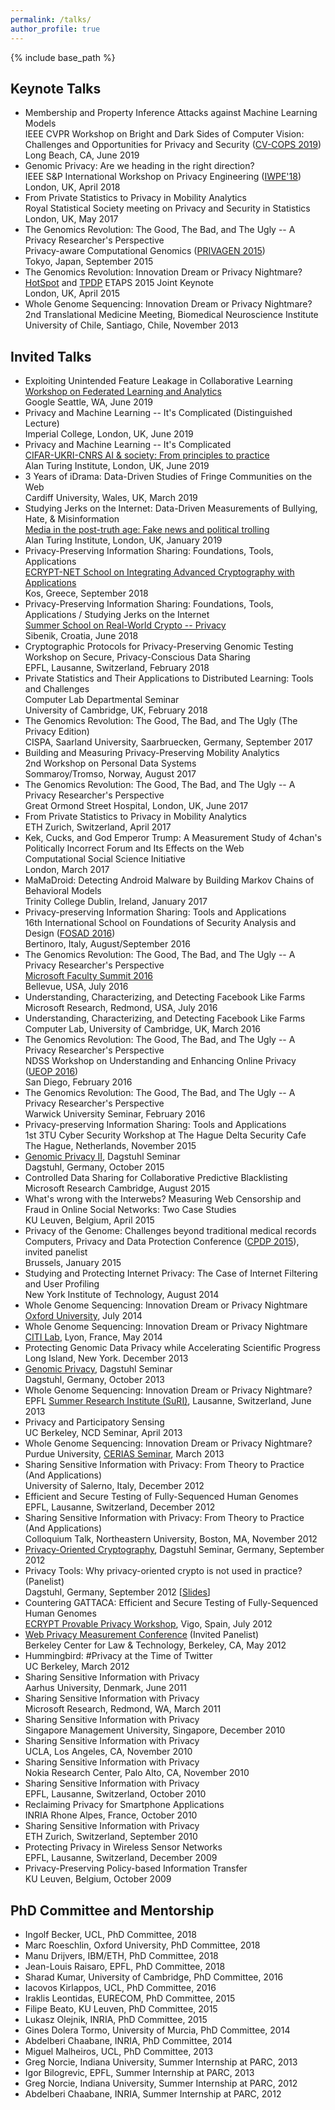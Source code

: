 ```yaml
---
permalink: /talks/
author_profile: true
---
```


{% include base_path %}


## Keynote Talks
-   Membership and Property Inference Attacks against Machine Learning Models  
    IEEE CVPR Workshop on Bright and Dark Sides of Computer Vision: Challenges and Opportunities for Privacy and Security ([CV-COPS 2019](https://cvcops19.cispa.saarland/))  
    Long Beach, CA, June 2019
-	Genomic Privacy: Are we heading in the right direction?  
	IEEE S&P International Workshop on Privacy Engineering ([IWPE'18](http://iwpe.info/IWPE18))  
	London, UK, April 2018  
-   From Private Statistics to Privacy in Mobility Analytics  
    Royal Statistical Society meeting on Privacy and Security in Statistics  
    London, UK, May 2017
-   The Genomics Revolution: The Good, The Bad, and The Ugly -- A Privacy Researcher's Perspective  
    Privacy-aware Computational Genomics ([PRIVAGEN 2015](https://aistcrypt.github.io/Privacy-Aware-Computational-Genomics/))  
    Tokyo, Japan, September 2015
-   The Genomics Revolution: Innovation Dream or Privacy Nightmare?  
    [HotSpot](http://www.lucavigano.com/HotSpot2015/) and [TPDP](http://tpdp.computing.dundee.ac.uk/) ETAPS 2015 Joint Keynote  
    London, UK, April 2015
-   Whole Genome Sequencing: Innovation Dream or Privacy Nightmare?  
    2nd Translational Medicine Meeting, Biomedical Neuroscience Institute  
    University of Chile, Santiago, Chile, November 2013
    

## Invited Talks

-   Exploiting Unintended Feature Leakage in Collaborative Learning  
    [Workshop on Federated Learning and Analytics](https://sites.google.com/view/federated-learning-2019)  
    Google Seattle, WA, June 2019
-   Privacy and Machine Learning -- It's Complicated (Distinguished Lecture)  
    Imperial College, London, UK, June 2019
-   Privacy and Machine Learning -- It's Complicated  
    [CIFAR-UKRI-CNRS AI & society: From principles to practice](https://www.turing.ac.uk/events/cifar-ukri-cnrs-ai-society-principles-practice)  
    Alan Turing Institute, London, UK, June 2019
-   3 Years of iDrama: Data-Driven Studies of Fringe Communities on the Web  
    Cardiff University, Wales, UK, March 2019
-   Studying Jerks on the Internet: Data-Driven Measurements of Bullying, Hate, & Misinformation  
    [Media in the post-truth age: Fake news and political trolling](https://www.turing.ac.uk/blog/trolls-fakes-and-charlatans-media-post-truth-age)  
    Alan Turing Institute, London, UK, January 2019
-   Privacy-Preserving Information Sharing: Foundations, Tools, Applications  
    [ECRYPT-NET School on Integrating Advanced Cryptography with Applications](https://www.cosic.esat.kuleuven.be/events/ecrypt-net-school-2018/)  
    Kos, Greece, September 2018
-   Privacy-Preserving Information Sharing: Foundations, Tools, Applications / Studying Jerks on the Internet  
    [Summer School on Real-World Crypto -- Privacy](https://summerschool-croatia.cs.ru.nl/2018/)  
    Sibenik, Croatia, June 2018
-   Cryptographic Protocols for Privacy-Preserving Genomic Testing  
    Workshop on Secure, Privacy-Conscious Data Sharing  
    EPFL, Lausanne, Switzerland, February 2018
-   Private Statistics and Their Applications to Distributed Learning: Tools and Challenges  
    Computer Lab Departmental Seminar  
    University of Cambridge, UK, February 2018
-   The Genomics Revolution: The Good, The Bad, and The Ugly (The Privacy Edition)  
    CISPA, Saarland University, Saarbruecken, Germany, September 2017
-   Building and Measuring Privacy-Preserving Mobility Analytics  
    2nd Workshop on Personal Data Systems  
    Sommaroy/Tromso, Norway, August 2017
-   The Genomics Revolution: The Good, The Bad, and The Ugly -- A Privacy Researcher's Perspective  
    Great Ormond Street Hospital, London, UK, June 2017
-   From Private Statistics to Privacy in Mobility Analytics  
    ETH Zurich, Switzerland, April 2017
-   Kek, Cucks, and God Emperor Trump: A Measurement Study of 4chan's Politically Incorrect Forum and Its Effects on the Web  
    Computational Social Science Initiative  
    London, March 2017
-   MaMaDroid: Detecting Android Malware by Building Markov Chains of Behavioral Models  
    Trinity College Dublin, Ireland, January 2017
-   Privacy-preserving Information Sharing: Tools and Applications  
    16th International School on Foundations of Security Analysis and Design ([FOSAD 2016](http://www.sti.uniurb.it/events/fosad16/))  
    Bertinoro, Italy, August/September 2016
-   The Genomics Revolution: The Good, The Bad, and The Ugly -- A Privacy Researcher's Perspective  
    [Microsoft Faculty Summit 2016](https://www.microsoft.com/en-us/research/event/faculty-summit-2016/)  
    Bellevue, USA, July 2016
-   Understanding, Characterizing, and Detecting Facebook Like Farms  
    Microsoft Research, Redmond, USA, July 2016
-   Understanding, Characterizing, and Detecting Facebook Like Farms  
    Computer Lab, University of Cambridge, UK, March 2016
-   The Genomics Revolution: The Good, The Bad, and The Ugly -- A Privacy Researcher's Perspective  
    NDSS Workshop on Understanding and Enhancing Online Privacy ([UEOP 2016](http://www.internetsociety.org/events/ndss-symposium-2016/understanding-and-enhancing-online-privacy-ueop-workshop-programme))  
    San Diego, February 2016
-   The Genomics Revolution: The Good, The Bad, and The Ugly -- A Privacy Researcher's Perspective  
    Warwick University Seminar, February 2016
-   Privacy-preserving Information Sharing: Tools and Applications  
    1st 3TU Cyber Security Workshop at The Hague Delta Security Cafe  
    The Hague, Netherlands, November 2015
-   [Genomic Privacy II](http://www.dagstuhl.de/en/program/calendar/semhp/?semnr=13412), Dagstuhl Seminar  
    Dagstuhl, Germany, October 2015
-   Controlled Data Sharing for Collaborative Predictive Blacklisting  
    Microsoft Research Cambridge, August 2015
-   What's wrong with the Interwebs? Measuring Web Censorship and Fraud in Online Social Networks: Two Case Studies  
    KU Leuven, Belgium, April 2015
-   Privacy of the Genome: Challenges beyond traditional medical records  
    Computers, Privacy and Data Protection Conference ([CPDP 2015](http://www.cpdpconferences.org/Wednesday21January2015/wednesday21january2015.html)), invited panelist  
    Brussels, January 2015
-   Studying and Protecting Internet Privacy: The Case of Internet Filtering and User Profiling  
    New York Institute of Technology, August 2014
-   Whole Genome Sequencing: Innovation Dream or Privacy Nightmare  
    [Oxford University](http://www.cybersecurity.ox.ac.uk/seminars/1190.html), July 2014
-   Whole Genome Sequencing: Innovation Dream or Privacy Nightmare  
    [CITI Lab](http://www.citi-lab.fr/seminar/whole-genome-sequencing-innovation-dream-or-privacy-nightmare-230515-emiliano-de-cristofaro-university-college-london/), Lyon, France, May 2014
-   Protecting Genomic Data Privacy while Accelerating Scientific Progress  
    Long Island, New York. December 2013
-   [Genomic Privacy](http://www.dagstuhl.de/en/program/calendar/semhp/?semnr=13412), Dagstuhl Seminar  
    Dagstuhl, Germany, October 2013
-   Whole Genome Sequencing: Innovation Dream or Privacy Nightmare?  
    EPFL [Summer Research Institute (SuRI)](http://suri.epfl.ch/), Lausanne, Switzerland, June 2013
-   Privacy and Participatory Sensing  
    UC Berkeley, NCD Seminar, April 2013
-   Whole Genome Sequencing: Innovation Dream or Privacy Nightmare?  
    Purdue University, [CERIAS Seminar](http://www.cerias.purdue.edu/news_and_events/events/security_seminar/upcoming), March 2013
-   Sharing Sensitive Information with Privacy: From Theory to Practice (And Applications)  
    University of Salerno, Italy, December 2012
-   Efficient and Secure Testing of Fully-Sequenced Human Genomes  
    EPFL, Lausanne, Switzerland, December 2012
-   Sharing Sensitive Information with Privacy: From Theory to Practice (And Applications)  
    Colloquium Talk, Northeastern University, Boston, MA, November 2012
-   [Privacy-Oriented Cryptography](http://www.dagstuhl.de/en/program/calendar/semhp/?semnr=12381), Dagstuhl Seminar, Germany, September 2012
-   Privacy Tools: Why privacy-oriented crypto is not used in practice? (Panelist)  
    Dagstuhl, Germany, September 2012 [[Slides](http://emilianodc.com/talks/dagstuhl-panel.pdf)]
-   Countering GATTACA: Efficient and Secure Testing of Fully-Sequenced Human Genomes  
    [ECRYPT Provable Privacy Workshop](https://www.cosic.esat.kuleuven.be/ecrypt/provpriv2012/), Vigo, Spain, July 2012
-   [Web Privacy Measurement Conference](http://www.law.berkeley.edu/12633.htm) (Invited Panelist)  
    Berkeley Center for Law & Technology, Berkeley, CA, May 2012
-   Hummingbird: #Privacy at the Time of Twitter  
    UC Berkeley, March 2012
-   Sharing Sensitive Information with Privacy  
    Aarhus University, Denmark, June 2011
-   Sharing Sensitive Information with Privacy  
    Microsoft Research, Redmond, WA, March 2011
-   Sharing Sensitive Information with Privacy  
    Singapore Management University, Singapore, December 2010
-   Sharing Sensitive Information with Privacy  
    UCLA, Los Angeles, CA, November 2010
-   Sharing Sensitive Information with Privacy  
    Nokia Research Center, Palo Alto, CA, November 2010
-   Sharing Sensitive Information with Privacy  
    EPFL, Lausanne, Switzerland, October 2010
-   Reclaiming Privacy for Smartphone Applications  
    INRIA Rhone Alpes, France, October 2010
-   Sharing Sensitive Information with Privacy  
    ETH Zurich, Switzerland, September 2010
-   Protecting Privacy in Wireless Sensor Networks  
    EPFL, Lausanne, Switzerland, December 2009
-   Privacy-Preserving Policy-based Information Transfer  
    KU Leuven, Belgium, October 2009

## PhD Committee and Mentorship

-   Ingolf Becker, UCL, PhD Committee, 2018
-   Marc Roeschlin, Oxford University, PhD Committee, 2018
-   Manu Drijvers, IBM/ETH, PhD Committee, 2018
-   Jean-Louis Raisaro, EPFL, PhD Committee, 2018
-   Sharad Kumar, University of Cambridge, PhD Committee, 2016
-   Iacovos Kirlappos, UCL, PhD Committee, 2016
-   Iraklis Leontidas, EURECOM, PhD Committee, 2015
-   Filipe Beato, KU Leuven, PhD Committee, 2015
-   Lukasz Olejnik, INRIA, PhD Committee, 2015
-   Gines Dolera Tormo, University of Murcia, PhD Committee, 2014
-   Abdelberi Chaabane, INRIA, PhD Committee, 2014
-   Miguel Malheiros, UCL, PhD Committee, 2013
-   Greg Norcie, Indiana University, Summer Internship at PARC, 2013
-   Igor Bilogrevic, EPFL, Summer Internship at PARC, 2013
-   Greg Norcie, Indiana University, Summer Internship at PARC, 2012
-   Abdelberi Chaabane, INRIA, Summer Internship at PARC, 2012    